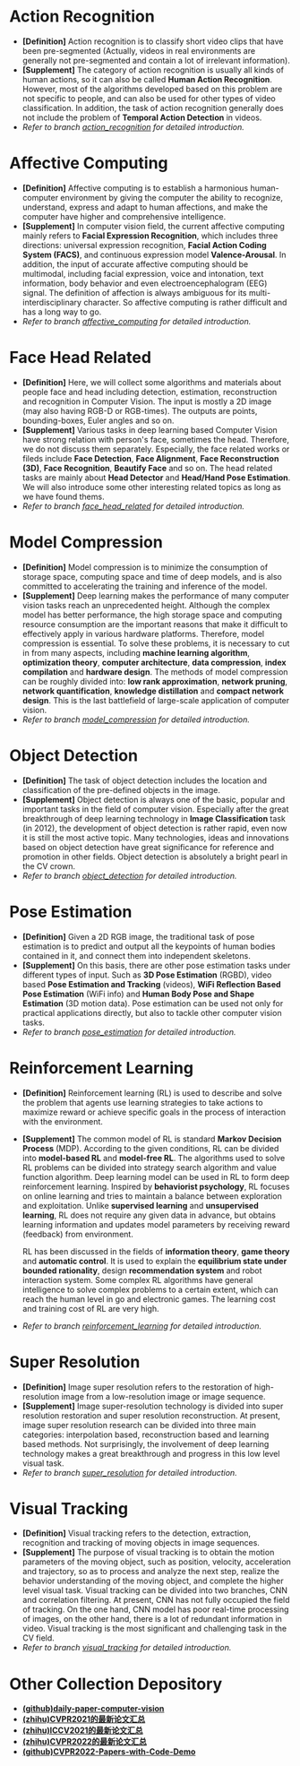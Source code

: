 
# Action Recognition
* **[Definition]** Action recognition is to classify short video clips that have been pre-segmented (Actually, videos in real environments are generally not pre-segmented and contain a lot of irrelevant information).
* **[Supplement]** The category of action recognition is usually all kinds of human actions, so it can also be called **Human Action Recognition**. However, most of the algorithms developed based on this problem are not specific to people, and can also be used for other types of video classification. In addition, the task of action recognition generally does not include the problem of **Temporal Action Detection** in videos.
* *Refer to branch [action_recognition](./action_recognition) for detailed introduction.*


# Affective Computing
* **[Definition]** Affective computing is to establish a harmonious human-computer environment by giving the computer the ability to recognize, understand, express and adapt to human affections, and make the computer have higher and comprehensive intelligence.
* **[Supplement]** In computer vision field, the current affective computing mainly refers to **Facial Expression Recognition**, which includes three directions: universal expression recognition, **Facial Action Coding System (FACS)**, and continuous expression model **Valence-Arousal**. In addition, the input of accurate affective computing should be multimodal, including facial expression, voice and intonation, text information, body behavior and even electroencephalogram (EEG) signal. The definition of affection is always ambiguous for its multi-interdisciplinary character. So affective computing is rather difficult and has a long way to go.
* *Refer to branch [affective_computing](./affective_computing) for detailed introduction.*


# Face Head Related
* **[Definition]** Here, we will collect some algorithms and materials about people face and head including detection, estimation, reconstruction and recognition in Computer Vision. The input is mostly a 2D image (may also having RGB-D or RGB-times). The outputs are points, bounding-boxes, Euler angles and so on.
* **[Supplement]** Various tasks in deep learning based Computer Vision have strong relation with person's face, sometimes the head. Therefore, we do not discuss them separately. Especially, the face related works or fileds include **Face Detection**, **Face Alignment**, **Face Reconstruction (3D)**, **Face Recognition**, **Beautify Face** and so on. The head related tasks are mainly about **Head Detector** and **Head/Hand Pose Estimation**. We will also introduce some other interesting related topics as long as we have found thems.
* *Refer to branch [face_head_related](./face_head_related) for detailed introduction.*


# Model Compression
* **[Definition]** Model compression is to minimize the consumption of storage space, computing space and time of deep models, and is also committed to accelerating the training and inference of the model.
* **[Supplement]** Deep learning makes the performance of many computer vision tasks reach an unprecedented height. Although the complex model has better performance, the high storage space and computing resource consumption are the important reasons that make it difficult to effectively apply in various hardware platforms. Therefore, model compression is essential. To solve these problems, it is necessary to cut in from many aspects, including **machine learning algorithm**, **optimization theory**, **computer architecture**, **data compression**, **index compilation** and **hardware design**. The methods of model compression can be roughly divided into: **low rank approximation**, **network pruning**, **network quantification**, **knowledge distillation** and **compact network design**. This is the last battlefield of large-scale application of computer vision.
* *Refer to branch [model_compression](./model_compression) for detailed introduction.*


# Object Detection
* **[Definition]** The task of object detection includes the location and classification of the pre-defined objects in the image.
* **[Supplement]** Object detection is always one of the basic, popular and important tasks in the field of computer vision. Especially after the great breakthrough of deep learning technology in **Image Classification** task (in 2012), the development of object detection is rather rapid, even now it is still the most active topic. Many technologies, ideas and innovations based on object detection have great significance for reference and promotion in other fields. Object detection is absolutely a bright pearl in the CV crown.
* *Refer to branch [object_detection](./object_detection) for detailed introduction.*


# Pose Estimation
* **[Definition]** Given a 2D RGB image, the traditional task of pose estimation is to predict and output all the keypoints of human bodies contained in it, and connect them into independent skeletons.
* **[Supplement]** On this basis, there are other pose estimation tasks under different types of input. Such as **3D Pose Estimation** (RGBD), video based **Pose Estimation and Tracking** (videos), **WiFi Reflection Based Pose Estimation** (WiFi info) and **Human Body Pose and Shape Estimation** (3D motion data). Pose estimation can be used not only for practical applications directly, but also to tackle other computer vision tasks.
* *Refer to branch [pose_estimation](./pose_estimation) for detailed introduction.*


# Reinforcement Learning
* **[Definition]** Reinforcement learning (RL) is used to describe and solve the problem that agents use learning strategies to take actions to maximize reward or achieve specific goals in the process of interaction with the environment.

* **[Supplement]** The common model of RL is standard **Markov Decision Process** (MDP). According to the given conditions, RL can be divided into **model-based RL** and **model-free RL**. The algorithms used to solve RL problems can be divided into strategy search algorithm and value function algorithm. Deep learning model can be used in RL to form deep reinforcement learning. Inspired by **behaviorist psychology**, RL focuses on online learning and tries to maintain a balance between exploration and exploitation. Unlike **supervised learning** and **unsupervised learning**, RL does not require any given data in advance, but obtains learning information and updates model parameters by receiving reward (feedback) from environment.
  
  RL has been discussed in the fields of **information theory**, **game theory** and **automatic control**. It is used to explain the **equilibrium state under bounded rationality**, design **recommendation system** and robot interaction system. Some complex RL algorithms have general intelligence to solve complex problems to a certain extent, which can reach the human level in go and electronic games. The learning cost and training cost of RL are very high.
* *Refer to branch [reinforcement_learning](./reinforcement_learning) for detailed introduction.*


# Super Resolution
* **[Definition]** Image super resolution refers to the restoration of high-resolution image from a low-resolution image or image sequence.
* **[Supplement]** Image super-resolution technology is divided into super resolution restoration and super resolution reconstruction. At present, image super resolution research can be divided into three main categories: interpolation based, reconstruction based and learning based methods. Not surprisingly, the involvement of deep learning technology makes a great breakthrough and progress in this low level visual task. 
* *Refer to branch [super_resolution](./super_resolution) for detailed introduction.*


# Visual Tracking
* **[Definition]** Visual tracking refers to the detection, extraction, recognition and tracking of moving objects in image sequences.
* **[Supplement]** The purpose of visual tracking is to obtain the motion parameters of the moving object, such as position, velocity, acceleration and trajectory, so as to process and analyze the next step, realize the behavior understanding of the moving object, and complete the higher level visual task. Visual tracking can be divided into two branches, CNN and correlation filtering. At present, CNN has not fully occupied the field of tracking. On the one hand, CNN model has poor real-time processing of images, on the other hand, there is a lot of redundant information in video. Visual tracking is the most significant and challenging task in the CV field.
* *Refer to branch [visual_tracking](./visual_tracking) for detailed introduction.*

# Other Collection Depository
* **[(github)daily-paper-computer-vision](https://github.com/amusi/daily-paper-computer-vision)**
* **[(zhihu)CVPR2021的最新论文汇总](https://zhuanlan.zhihu.com/p/354043252?ivk_sa=1024320u)**
* **[(zhihu)ICCV2021的最新论文汇总](https://zhuanlan.zhihu.com/p/392575669)**
* **[(zhihu)CVPR2022的最新论文汇总](https://zhuanlan.zhihu.com/p/478286484)**
* **[(github)CVPR2022-Papers-with-Code-Demo](https://github.com/DWCTOD/CVPR2022-Papers-with-Code-Demo)**
